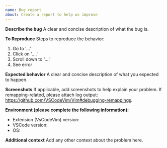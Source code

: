 ```yaml
---
name: Bug report
about: Create a report to help us improve
---
```


**Describe the bug**
A clear and concise description of what the bug is.

**To Reproduce**
Steps to reproduce the behavior:

1.  Go to '...'
2.  Click on '....'
3.  Scroll down to '....'
4.  See error

**Expected behavior**
A clear and concise description of what you expected to happen.

**Screenshots**
If applicable, add screenshots to help explain your problem.
If remapping-related, please attach log output: https://github.com/VSCodeVim/Vim#debugging-remappings.

**Environment (please complete the following information):**

<!--
Ensure you are on the latest VSCode + VSCodeVim
You can use "Report Issue" by running "Developer: Show Running Extensions" from the Command Palette to prefill these.
-->

- Extension (VsCodeVim) version:
- VSCode version:
- OS:

**Additional context**
Add any other context about the problem here.
